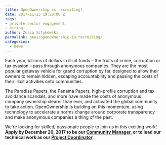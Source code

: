 ```yaml
---
title: OpenOwnership is recruiting!
date: 2017-11-23 19:28:00 Z
tags:
- private sector engagement
- hiring
author: Zosia Sztykowski
permalink: news/openownership-is-recruiting/
categories:
  - news
---
```


Each year, billions of dollars in illicit funds – the fruits of crime, corruption or tax evasion – pass through anonymous companies. They are the most popular getaway vehicle for grand corruption by far, designed to allow their owners to remain hidden, escaping accountability and passing the costs of their illicit activities onto communities.

The Paradise Papers, the Panama Papers, high-profile corruption and tax avoidance scandals, and more have made the costs of anonymous company ownership clearer than ever, and activated the global community to take action. OpenOwnership is building on this momentum, using technology to accelerate a norms change around corporate transparency and make anonymous companies a thing of the past.

We're looking for skilled, passionate people to join us in this exciting work! **Apply by December 20, 2017 to be our [Community Manager](https://docs.google.com/document/d/1PF0xLEqLC7Pc4QGwB-Xkkt0VXr2-IK7Jiur_g0j5yCM/edit?usp=sharing), or to lead our technical work as our [Project Coordinator](https://docs.google.com/document/d/16-rdIXWm89QfGYNtQXNg528JMlcO_J1dTOya38ouv-0/edit?usp=sharing).**
